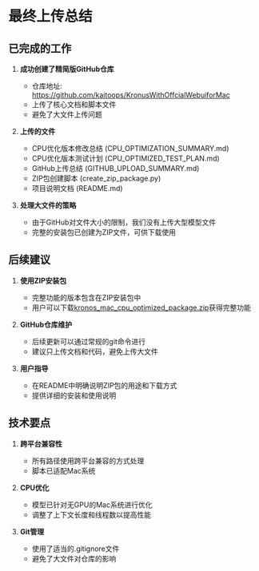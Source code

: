# 最终上传总结

## 已完成的工作

1. **成功创建了精简版GitHub仓库**
   - 仓库地址: https://github.com/kaitoops/KronusWithOffcialWebuiforMac
   - 上传了核心文档和脚本文件
   - 避免了大文件上传问题

2. **上传的文件**
   - CPU优化版本修改总结 (CPU_OPTIMIZATION_SUMMARY.md)
   - CPU优化版本测试计划 (CPU_OPTIMIZED_TEST_PLAN.md)
   - GitHub上传总结 (GITHUB_UPLOAD_SUMMARY.md)
   - ZIP包创建脚本 (create_zip_package.py)
   - 项目说明文档 (README.md)

3. **处理大文件的策略**
   - 由于GitHub对文件大小的限制，我们没有上传大型模型文件
   - 完整的安装包已创建为ZIP文件，可供下载使用

## 后续建议

1. **使用ZIP安装包**
   - 完整功能的版本包含在ZIP安装包中
   - 用户可以下载[kronos_mac_cpu_optimized_package.zip](kronos_mac_cpu_optimized_package.zip)获得完整功能

2. **GitHub仓库维护**
   - 后续更新可以通过常规的git命令进行
   - 建议只上传文档和代码，避免上传大文件

3. **用户指导**
   - 在README中明确说明ZIP包的用途和下载方式
   - 提供详细的安装和使用说明

## 技术要点

1. **跨平台兼容性**
   - 所有路径使用跨平台兼容的方式处理
   - 脚本已适配Mac系统

2. **CPU优化**
   - 模型已针对无GPU的Mac系统进行优化
   - 调整了上下文长度和线程数以提高性能

3. **Git管理**
   - 使用了适当的.gitignore文件
   - 避免了大文件对仓库的影响